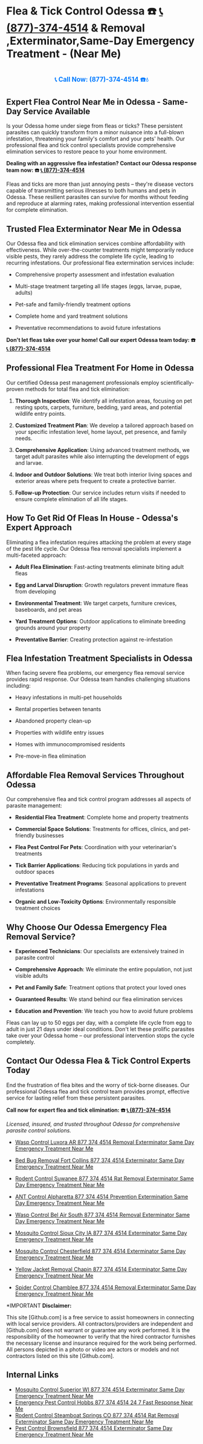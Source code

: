 # Flea & Tick Control Odessa ☎️ [📞 (877)-374-4514](https://pest-control-4514.netlify.app) & Removal ,Exterminator,Same-Day Emergency Treatment - (Near Me) 
# 

<p align="center" style="font-size: 1.2em; font-weight: bold; margin: 20px 0;">
  <a href="https://pest-control-4514.netlify.app" target="_blank" style="color: #007BFF; text-decoration: none;">📞 Call Now: (877)-374-4514 ☎️💧</a>
</p>

## Expert Flea Control Near Me in Odessa - Same-Day Service Available

Is your Odessa home under siege from fleas or ticks? These persistent parasites can quickly transform from a minor nuisance into a full-blown infestation, threatening your family's comfort and your pets' health. Our professional flea and tick control specialists provide comprehensive elimination services to restore peace to your home environment.

**Dealing with an aggressive flea infestation? Contact our Odessa response team now: ☎️ [📞 (877)-374-4514](https://pest-control-4514.netlify.app)**

Fleas and ticks are more than just annoying pests – they're disease vectors capable of transmitting serious illnesses to both humans and pets in Odessa. These resilient parasites can survive for months without feeding and reproduce at alarming rates, making professional intervention essential for complete elimination.

## Trusted Flea Exterminator Near Me in Odessa

Our Odessa flea and tick elimination services combine affordability with effectiveness. While over-the-counter treatments might temporarily reduce visible pests, they rarely address the complete life cycle, leading to recurring infestations. Our professional flea extermination services include:

- Comprehensive property assessment and infestation evaluation  

- Multi-stage treatment targeting all life stages (eggs, larvae, pupae, adults)  

- Pet-safe and family-friendly treatment options  

- Complete home and yard treatment solutions  

- Preventative recommendations to avoid future infestations  

**Don't let fleas take over your home! Call our expert Odessa team today: ☎️ [📞 (877)-374-4514](https://pest-control-4514.netlify.app)**

## Professional Flea Treatment For Home in Odessa

Our certified Odessa pest management professionals employ scientifically-proven methods for total flea and tick elimination:

1. **Thorough Inspection**: We identify all infestation areas, focusing on pet resting spots, carpets, furniture, bedding, yard areas, and potential wildlife entry points.  

2. **Customized Treatment Plan**: We develop a tailored approach based on your specific infestation level, home layout, pet presence, and family needs.  

3. **Comprehensive Application**: Using advanced treatment methods, we target adult parasites while also interrupting the development of eggs and larvae.  

4. **Indoor and Outdoor Solutions**: We treat both interior living spaces and exterior areas where pets frequent to create a protective barrier.  

5. **Follow-up Protection**: Our service includes return visits if needed to ensure complete elimination of all life stages.  

## How To Get Rid Of Fleas In House - Odessa's Expert Approach

Eliminating a flea infestation requires attacking the problem at every stage of the pest life cycle. Our Odessa flea removal specialists implement a multi-faceted approach:

- **Adult Flea Elimination**: Fast-acting treatments eliminate biting adult fleas  

- **Egg and Larval Disruption**: Growth regulators prevent immature fleas from developing  

- **Environmental Treatment**: We target carpets, furniture crevices, baseboards, and pet areas  

- **Yard Treatment Options**: Outdoor applications to eliminate breeding grounds around your property  

- **Preventative Barrier**: Creating protection against re-infestation  

## Flea Infestation Treatment Specialists in Odessa

When facing severe flea problems, our emergency flea removal service provides rapid response. Our Odessa team handles challenging situations including:

- Heavy infestations in multi-pet households  

- Rental properties between tenants  

- Abandoned property clean-up  

- Properties with wildlife entry issues  

- Homes with immunocompromised residents  

- Pre-move-in flea elimination  

## Affordable Flea Removal Services Throughout Odessa

Our comprehensive flea and tick control program addresses all aspects of parasite management:

- **Residential Flea Treatment**: Complete home and property treatments  

- **Commercial Space Solutions**: Treatments for offices, clinics, and pet-friendly businesses  

- **Flea Pest Control For Pets**: Coordination with your veterinarian's treatments  

- **Tick Barrier Applications**: Reducing tick populations in yards and outdoor spaces  

- **Preventative Treatment Programs**: Seasonal applications to prevent infestations  

- **Organic and Low-Toxicity Options**: Environmentally responsible treatment choices  

## Why Choose Our Odessa Emergency Flea Removal Service?

- **Experienced Technicians**: Our specialists are extensively trained in parasite control  

- **Comprehensive Approach**: We eliminate the entire population, not just visible adults  

- **Pet and Family Safe**: Treatment options that protect your loved ones  

- **Guaranteed Results**: We stand behind our flea elimination services  

- **Education and Prevention**: We teach you how to avoid future problems  

Fleas can lay up to 50 eggs per day, with a complete life cycle from egg to adult in just 21 days under ideal conditions. Don't let these prolific parasites take over your Odessa home – our professional intervention stops the cycle completely.

## Contact Our Odessa Flea & Tick Control Experts Today

End the frustration of flea bites and the worry of tick-borne diseases. Our professional Odessa flea and tick control team provides prompt, effective service for lasting relief from these persistent parasites.

**Call now for expert flea and tick elimination: ☎️ [📞 (877)-374-4514](https://pest-control-4514.netlify.app)**

*Licensed, insured, and trusted throughout Odessa for comprehensive parasite control solutions.*


- [Wasp Control Luxora AR 877 374 4514 Removal Exterminator Same Day Emergency Treatment Near Me](https://github.com/allyoucaneatsushiin/pest-control/blob/main/Wasp-Control-Luxora-AR-877-374-4514-Removal-Exterminator-Same-Day-Emergency-Treatment-Near-Me.md)
- [Bed Bug Removal Fort Collins 877 374 4514 Exterminator Same Day Emergency Treatment Near Me](https://github.com/allyoucaneatsushiin/pest-control/blob/main/Bed-Bug-Removal-Fort-Collins-877-374-4514-Exterminator-Same-Day-Emergency-Treatment-Near-Me.md)
- [Rodent Control Suwanee 877 374 4514 Rat Removal Exterminator Same Day Emergency Treatment Near Me](https://github.com/allyoucaneatsushiin/pest-control/blob/main/Rodent-Control-Suwanee-877-374-4514-Rat-Removal-Exterminator-Same-Day-Emergency-Treatment-Near-Me.md)


- [ANT Control Alpharetta 877 374 4514 Prevention Extermination Same Day Emergency Treatment Near Me](https://github.com/allyoucaneatsushiin/pest-control/blob/main/ANT-Control-Alpharetta-877-374-4514-Prevention-Extermination-Same-Day-Emergency-Treatment-Near-Me.md)
- [Wasp Control Bel Air South 877 374 4514 Removal Exterminator Same Day Emergency Treatment Near Me](https://github.com/allyoucaneatsushiin/pest-control/blob/main/Wasp-Control-Bel-Air-South-877-374-4514-Removal-Exterminator-Same-Day-Emergency-Treatment-Near-Me.md)
- [Mosquito Control Sioux City IA 877 374 4514 Exterminator Same Day Emergency Treatment Near Me](https://github.com/allyoucaneatsushiin/pest-control/blob/main/Mosquito-Control-Sioux-City-IA-877-374-4514-Exterminator-Same-Day-Emergency-Treatment-Near-Me.md)


- [Mosquito Control Chesterfield 877 374 4514 Exterminator Same Day Emergency Treatment Near Me](https://github.com/allyoucaneatsushiin/pest-control/blob/main/Mosquito-Control-Chesterfield-877-374-4514-Exterminator-Same-Day-Emergency-Treatment-Near-Me.md)
- [Yellow Jacket Removal Chapin 877 374 4514 Exterminator Same Day Emergency Treatment Near Me](https://github.com/allyoucaneatsushiin/pest-control/blob/main/Yellow-Jacket-Removal-Chapin-877-374-4514-Exterminator-Same-Day-Emergency-Treatment-Near-Me.md)
- [Spider Control Chamblee 877 374 4514 Removal Exterminator Same Day Emergency Treatment Near Me](https://github.com/allyoucaneatsushiin/pest-control/blob/main/Spider-Control-Chamblee-877-374-4514-Removal-Exterminator-Same-Day-Emergency-Treatment-Near-Me.md)


*IMPORTANT **Disclaimer:**  

This site [Github.com] is a free service to assist homeowners in connecting with local service providers. All contractors/providers are independent and [Github.com] does not warrant or guarantee any work performed. It is the responsibility of the homeowner to verify that the hired contractor furnishes the necessary license and insurance required for the work being performed. All persons depicted in a photo or video are actors or models and not contractors listed on this site [Github.com].


## Internal Links
- [Mosquito Control Superior WI 877 374 4514 Exterminator Same Day Emergency Treatment Near Me](https://github.com/allyoucaneatsushiin/pest-control/blob/main/Mosquito-Control-Superior-WI-877-374-4514-Exterminator-Same-Day-Emergency-Treatment-Near-Me.md)
- [Emergency Pest Control Hobbs 877 374 4514 24 7 Fast Response Near Me](https://github.com/allyoucaneatsushiin/pest-control/blob/main/Emergency-Pest-Control-Hobbs-877-374-4514-24-7-Fast-Response-Near-Me.md)
- [Rodent Control Steamboat Springs CO 877 374 4514 Rat Removal Exterminator Same Day Emergency Treatment Near Me](https://github.com/allyoucaneatsushiin/pest-control/blob/main/Rodent-Control-Steamboat-Springs-CO-877-374-4514-Rat-Removal-Exterminator-Same-Day-Emergency-Treatment-Near-Me.md)
- [Pest Control Brownsfield 877 374 4514 Exterminator Same Day Emergency Treatment Near Me](https://github.com/allyoucaneatsushiin/pest-control/blob/main/Pest-Control-Brownsfield-877-374-4514-Exterminator-Same-Day-Emergency-Treatment-Near-Me.md)
